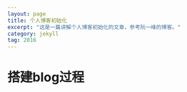 ```yaml
---
layout: page
title: 个人博客初始化    
excerpt: "这是一篇讲解个人博客初始化的文章，参考阮一峰的博客。" 
category: jekyll
tag: 2016
---
```

<!--
@Author: callback
@Date:   2016-09-23T16:08:37+08:00
@Email:  heuuLZP@gmail.com
@Last modified by:   callback
@Last modified time: 2016-10-13T17:54:43+08:00
-->

# 搭建blog过程
